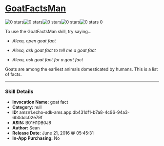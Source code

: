 # [GoatFactsMan](http://alexa.amazon.com/#skills/amzn1.echo-sdk-ams.app.db431df1-b7a8-4c96-94a3-6b0ddc02e79f)
![0 stars](../../images/ic_star_border_black_18dp_1x.png)![0 stars](../../images/ic_star_border_black_18dp_1x.png)![0 stars](../../images/ic_star_border_black_18dp_1x.png)![0 stars](../../images/ic_star_border_black_18dp_1x.png)![0 stars](../../images/ic_star_border_black_18dp_1x.png) 0

To use the GoatFactsMan skill, try saying...

* *Alexa, open goat fact*

* *Alexa, ask goat fact to tell me a goat fact*

* *Alexa, ask goat fact for a goat fact*

Goats are among the earliest animals domesticated by humans.  This is a list of facts.

***

### Skill Details

* **Invocation Name:** goat fact
* **Category:** null
* **ID:** amzn1.echo-sdk-ams.app.db431df1-b7a8-4c96-94a3-6b0ddc02e79f
* **ASIN:** B01H1DB0J8
* **Author:** Sean
* **Release Date:** June 21, 2016 @ 05:45:31
* **In-App Purchasing:** No
